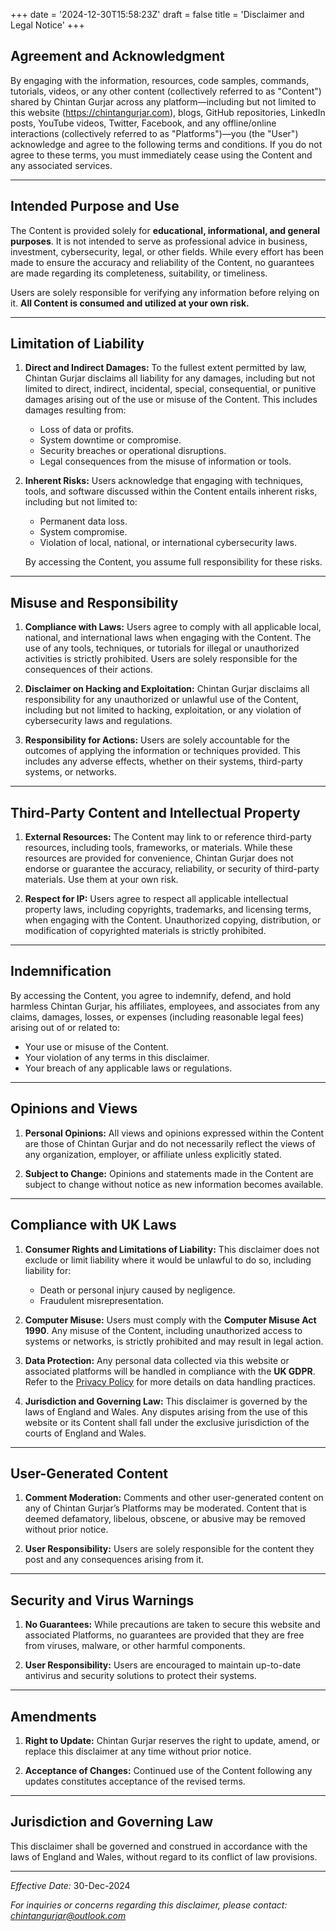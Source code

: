 +++
date = '2024-12-30T15:58:23Z'
draft = false
title = 'Disclaimer and Legal Notice'
+++

## Agreement and Acknowledgment
By engaging with the information, resources, code samples, commands, tutorials, videos, or any other content (collectively referred to as "Content") shared by Chintan Gurjar across any platform—including but not limited to this website (https://chintangurjar.com), blogs, GitHub repositories, LinkedIn posts, YouTube videos, Twitter, Facebook, and any offline/online interactions (collectively referred to as "Platforms")—you (the "User") acknowledge and agree to the following terms and conditions. If you do not agree to these terms, you must immediately cease using the Content and any associated services.

---

## Intended Purpose and Use
The Content is provided solely for **educational, informational, and general purposes**. It is not intended to serve as professional advice in business, investment, cybersecurity, legal, or other fields. While every effort has been made to ensure the accuracy and reliability of the Content, no guarantees are made regarding its completeness, suitability, or timeliness.

Users are solely responsible for verifying any information before relying on it. **All Content is consumed and utilized at your own risk.**

---

## Limitation of Liability
1. **Direct and Indirect Damages:**
   To the fullest extent permitted by law, Chintan Gurjar disclaims all liability for any damages, including but not limited to direct, indirect, incidental, special, consequential, or punitive damages arising out of the use or misuse of the Content. This includes damages resulting from:
   - Loss of data or profits.
   - System downtime or compromise.
   - Security breaches or operational disruptions.
   - Legal consequences from the misuse of information or tools.

2. **Inherent Risks:**
   Users acknowledge that engaging with techniques, tools, and software discussed within the Content entails inherent risks, including but not limited to:
   - Permanent data loss.
   - System compromise.
   - Violation of local, national, or international cybersecurity laws.

   By accessing the Content, you assume full responsibility for these risks.

---

## Misuse and Responsibility
1. **Compliance with Laws:**
   Users agree to comply with all applicable local, national, and international laws when engaging with the Content. The use of any tools, techniques, or tutorials for illegal or unauthorized activities is strictly prohibited. Users are solely responsible for the consequences of their actions.

2. **Disclaimer on Hacking and Exploitation:**
   Chintan Gurjar disclaims all responsibility for any unauthorized or unlawful use of the Content, including but not limited to hacking, exploitation, or any violation of cybersecurity laws and regulations.

3. **Responsibility for Actions:**
   Users are solely accountable for the outcomes of applying the information or techniques provided. This includes any adverse effects, whether on their systems, third-party systems, or networks.

---

## Third-Party Content and Intellectual Property
1. **External Resources:**
   The Content may link to or reference third-party resources, including tools, frameworks, or materials. While these resources are provided for convenience, Chintan Gurjar does not endorse or guarantee the accuracy, reliability, or security of third-party materials. Use them at your own risk.

2. **Respect for IP:**
   Users agree to respect all applicable intellectual property laws, including copyrights, trademarks, and licensing terms, when engaging with the Content. Unauthorized copying, distribution, or modification of copyrighted materials is strictly prohibited.

---

## Indemnification
By accessing the Content, you agree to indemnify, defend, and hold harmless Chintan Gurjar, his affiliates, employees, and associates from any claims, damages, losses, or expenses (including reasonable legal fees) arising out of or related to:
- Your use or misuse of the Content.
- Your violation of any terms in this disclaimer.
- Your breach of any applicable laws or regulations.

---

## Opinions and Views
1. **Personal Opinions:**
   All views and opinions expressed within the Content are those of Chintan Gurjar and do not necessarily reflect the views of any organization, employer, or affiliate unless explicitly stated.

2. **Subject to Change:**
   Opinions and statements made in the Content are subject to change without notice as new information becomes available.

---

## Compliance with UK Laws
1. **Consumer Rights and Limitations of Liability:**
   This disclaimer does not exclude or limit liability where it would be unlawful to do so, including liability for:
   - Death or personal injury caused by negligence.
   - Fraudulent misrepresentation.

2. **Computer Misuse:**
   Users must comply with the **Computer Misuse Act 1990**. Any misuse of the Content, including unauthorized access to systems or networks, is strictly prohibited and may result in legal action.

3. **Data Protection:**
   Any personal data collected via this website or associated platforms will be handled in compliance with the **UK GDPR**. Refer to the [Privacy Policy](#) for more details on data handling practices.

4. **Jurisdiction and Governing Law:**
   This disclaimer is governed by the laws of England and Wales. Any disputes arising from the use of this website or its Content shall fall under the exclusive jurisdiction of the courts of England and Wales.

---

## User-Generated Content
1. **Comment Moderation:**
   Comments and other user-generated content on any of Chintan Gurjar’s Platforms may be moderated. Content that is deemed defamatory, libelous, obscene, or abusive may be removed without prior notice.

2. **User Responsibility:**
   Users are solely responsible for the content they post and any consequences arising from it.

---

## Security and Virus Warnings
1. **No Guarantees:**
   While precautions are taken to secure this website and associated Platforms, no guarantees are provided that they are free from viruses, malware, or other harmful components.

2. **User Responsibility:**
   Users are encouraged to maintain up-to-date antivirus and security solutions to protect their systems.

---

## Amendments
1. **Right to Update:**
   Chintan Gurjar reserves the right to update, amend, or replace this disclaimer at any time without prior notice.

2. **Acceptance of Changes:**
   Continued use of the Content following any updates constitutes acceptance of the revised terms.

---

## Jurisdiction and Governing Law
This disclaimer shall be governed and construed in accordance with the laws of England and Wales, without regard to its conflict of law provisions.

---

*Effective Date:* 30-Dec-2024

*For inquiries or concerns regarding this disclaimer, please contact: chintangurjar@outlook.com*
